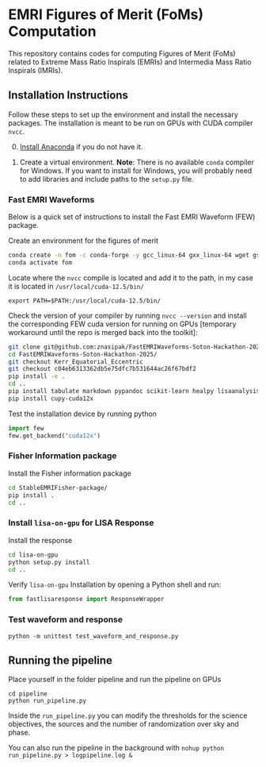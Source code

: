 # EMRI Figures of Merit (FoMs) Computation

This repository contains codes for computing Figures of Merit (FoMs) related to Extreme Mass Ratio Inspirals (EMRIs) and Intermedia Mass Ratio Inspirals (IMRIs).

## Installation Instructions

Follow these steps to set up the environment and install the necessary packages. The installation is meant to be run on GPUs with CUDA compiler `nvcc`.

0) [Install Anaconda](https://docs.anaconda.com/anaconda/install/) if you do not have it.

1) Create a virtual environment. **Note**: There is no available `conda` compiler for Windows. If you want to install for Windows, you will probably need to add libraries and include paths to the `setup.py` file.

### Fast EMRI Waveforms

Below is a quick set of instructions to install the Fast EMRI Waveform (FEW) package.

Create an environment for the figures of merit
```sh
conda create -n fom -c conda-forge -y gcc_linux-64 gxx_linux-64 wget gsl lapack=3.6.1 hdf5 numpy Cython scipy tqdm jupyter ipython h5py requests matplotlib python=3.12 pandas fortran-compiler
conda activate fom
```

Locate where the `nvcc` compile is located and add it to the path, in my case it is located in `/usr/local/cuda-12.5/bin/`
```
export PATH=$PATH:/usr/local/cuda-12.5/bin/
```

Check the version of your compiler by running `nvcc --version` and install the corresponding FEW cuda version for running on GPUs [temporary workaround until the repo is merged back into the toolkit]:
```sh
git clone git@github.com:znasipak/FastEMRIWaveforms-Soton-Hackathon-2025.git
cd FastEMRIWaveforms-Soton-Hackathon-2025/
git checkout Kerr_Equatorial_Eccentric
git checkout c04eb6313362db5e75dfc7b531644ac26f67bdf2
pip install -e .
cd ..
pip install tabulate markdown pypandoc scikit-learn healpy lisaanalysistools
pip install cupy-cuda12x
```

Test the installation device by running python
```python
import few
few.get_backend("cuda12x")
```

### Fisher Information package

Install the Fisher information package
```sh
cd StableEMRIFisher-package/
pip install .
cd ..
```

### Install `lisa-on-gpu` for LISA Response
Install the response
<!-- ```sh
cd lisa-on-gpu
pip install lisaanalysistools
python scripts/prebuild.py
pip install .
cd ..
``` -->
```sh
cd lisa-on-gpu
python setup.py install
cd ..
```

Verify `lisa-on-gpu` Installation by opening a Python shell and run:

```python
from fastlisaresponse import ResponseWrapper
```

### Test waveform and response
```
python -m unittest test_waveform_and_response.py 
```

## Running the pipeline

Place yourself in the folder pipeline and run the pipeline on GPUs
```
cd pipeline
python run_pipeline.py
```

Inside the `run_pipeline.py` you can modify the thresholds for the science objectives, the sources and the number of randomization over sky and phase.

You can also run the pipeline in the background with `nohup python run_pipeline.py > logpipeline.log &`